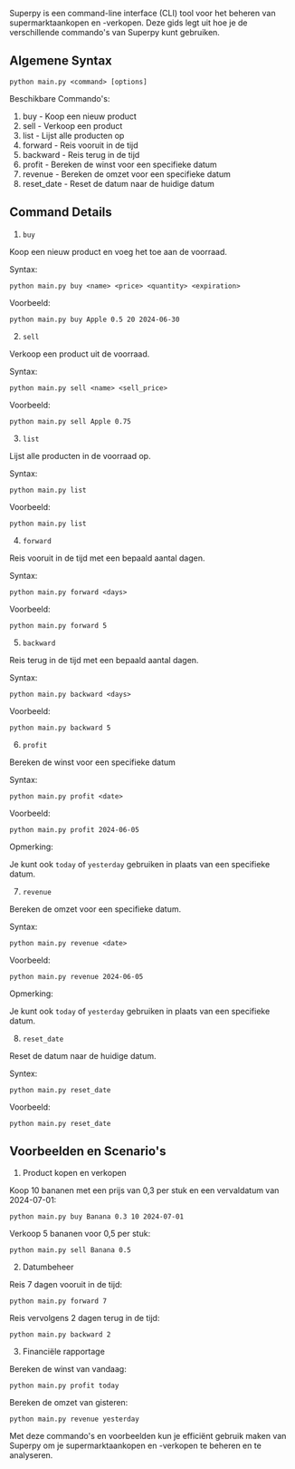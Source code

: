 Superpy is een command-line interface (CLI) tool voor het beheren van supermarktaankopen en -verkopen. Deze gids legt uit hoe je de verschillende commando's van Superpy kunt gebruiken.

## Algemene Syntax

```
python main.py <command> [options]
```

Beschikbare Commando's:

1. buy - Koop een nieuw product
2. sell - Verkoop een product
3. list - Lijst alle producten op
4. forward - Reis vooruit in de tijd
5. backward - Reis terug in de tijd
6. profit - Bereken de winst voor een specifieke datum
7. revenue - Bereken de omzet voor een specifieke datum
8. reset_date - Reset de datum naar de huidige datum

## Command Details

1. `buy`

Koop een nieuw product en voeg het toe aan de voorraad.

Syntax:

```
python main.py buy <name> <price> <quantity> <expiration>
```

Voorbeeld:

```
python main.py buy Apple 0.5 20 2024-06-30
```

2. `sell`

Verkoop een product uit de voorraad.

Syntax:

```
python main.py sell <name> <sell_price>
```

Voorbeeld:

```
python main.py sell Apple 0.75
```

3. `list`

Lijst alle producten in de voorraad op.

Syntax:

```
python main.py list
```

Voorbeeld:

```
python main.py list
```

4. `forward`

Reis vooruit in de tijd met een bepaald aantal dagen.

Syntax:

```
python main.py forward <days>
```

Voorbeeld:

```
python main.py forward 5
```

5. `backward`

Reis terug in de tijd met een bepaald aantal dagen.

Syntax:

```
python main.py backward <days>
```

Voorbeeld:

```
python main.py backward 5
```

6. `profit`

Bereken de winst voor een specifieke datum

Syntax:

```
python main.py profit <date>
```

Voorbeeld:

```
python main.py profit 2024-06-05
```

Opmerking:

Je kunt ook `today` of `yesterday` gebruiken in plaats van een specifieke datum.

7. `revenue`

Bereken de omzet voor een specifieke datum.

Syntax:

```
python main.py revenue <date>
```

Voorbeeld:

```
python main.py revenue 2024-06-05
```

Opmerking:

Je kunt ook `today` of `yesterday` gebruiken in plaats van een specifieke datum.

8. `reset_date`

Reset de datum naar de huidige datum.

Syntex:

```
python main.py reset_date
```

Voorbeeld:

```
python main.py reset_date
```

## Voorbeelden en Scenario's

1. Product kopen en verkopen

Koop 10 bananen met een prijs van 0,3 per stuk en een vervaldatum van 2024-07-01:

```
python main.py buy Banana 0.3 10 2024-07-01
```

Verkoop 5 bananen voor 0,5 per stuk:

```
python main.py sell Banana 0.5
```

2. Datumbeheer

Reis 7 dagen vooruit in de tijd:

```
python main.py forward 7
```

Reis vervolgens 2 dagen terug in de tijd:

```
python main.py backward 2
```

3. Financiële rapportage

Bereken de winst van vandaag:

```
python main.py profit today
```

Bereken de omzet van gisteren:

```
python main.py revenue yesterday
```

Met deze commando's en voorbeelden kun je efficiënt gebruik maken van Superpy om je supermarktaankopen en -verkopen te beheren en te analyseren.